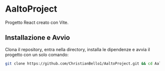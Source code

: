 # AaltoProject

Progetto React creato con Vite.

## Installazione e Avvio

Clona il repository, entra nella directory, installa le dipendenze e avvia il progetto con un solo comando:

```bash
git clone https://github.com/ChristianBello1/AaltoProject.git && cd AaltoProject && npm install && npm run dev
